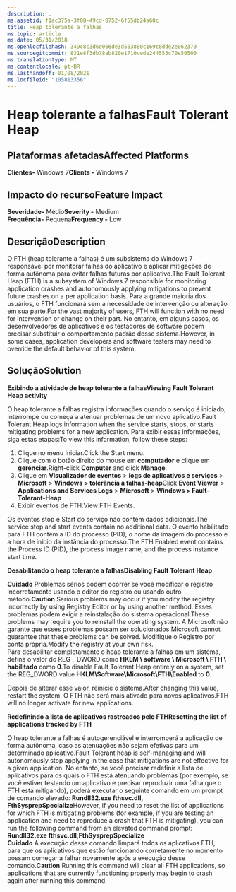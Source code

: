 ```yaml
---
description: .
ms.assetid: f1ac375a-3f08-49cd-8752-6f55db24a60c
title: Heap tolerante a falhas
ms.topic: article
ms.date: 05/31/2018
ms.openlocfilehash: 349c8c3d6d066de3d563880c169c8dde2e062370
ms.sourcegitcommit: 831e8f3db78ab820e1710cede244553c70e50500
ms.translationtype: MT
ms.contentlocale: pt-BR
ms.lasthandoff: 01/08/2021
ms.locfileid: "105813356"
---
```

# <a name="fault-tolerant-heap"></a><span data-ttu-id="cf918-103">Heap tolerante a falhas</span><span class="sxs-lookup"><span data-stu-id="cf918-103">Fault Tolerant Heap</span></span>

## <a name="affected-platforms"></a><span data-ttu-id="cf918-104">Plataformas afetadas</span><span class="sxs-lookup"><span data-stu-id="cf918-104">Affected Platforms</span></span>

<span data-ttu-id="cf918-105">**Clientes-** Windows 7</span><span class="sxs-lookup"><span data-stu-id="cf918-105">**Clients -** Windows 7</span></span>  

## <a name="feature-impact"></a><span data-ttu-id="cf918-106">Impacto do recurso</span><span class="sxs-lookup"><span data-stu-id="cf918-106">Feature Impact</span></span>

 <span data-ttu-id="cf918-107">**Severidade-** Médio</span><span class="sxs-lookup"><span data-stu-id="cf918-107">**Severity -** Medium</span></span>  
<span data-ttu-id="cf918-108">**Frequência-** Pequena</span><span class="sxs-lookup"><span data-stu-id="cf918-108">**Frequency -** Low</span></span>  


## <a name="description"></a><span data-ttu-id="cf918-109">Descrição</span><span class="sxs-lookup"><span data-stu-id="cf918-109">Description</span></span>

<span data-ttu-id="cf918-110">O FTH (heap tolerante a falhas) é um subsistema do Windows 7 responsável por monitorar falhas do aplicativo e aplicar mitigações de forma autônoma para evitar falhas futuras por aplicativo.</span><span class="sxs-lookup"><span data-stu-id="cf918-110">The Fault Tolerant Heap (FTH) is a subsystem of Windows 7 responsible for monitoring application crashes and autonomously applying mitigations to prevent future crashes on a per application basis.</span></span> <span data-ttu-id="cf918-111">Para a grande maioria dos usuários, o FTH funcionará sem a necessidade de intervenção ou alteração em sua parte.</span><span class="sxs-lookup"><span data-stu-id="cf918-111">For the vast majority of users, FTH will function with no need for intervention or change on their part.</span></span> <span data-ttu-id="cf918-112">No entanto, em alguns casos, os desenvolvedores de aplicativos e os testadores de software podem precisar substituir o comportamento padrão desse sistema.</span><span class="sxs-lookup"><span data-stu-id="cf918-112">However, in some cases, application developers and software testers may need to override the default behavior of this system.</span></span>

## <a name="solution"></a><span data-ttu-id="cf918-113">Solução</span><span class="sxs-lookup"><span data-stu-id="cf918-113">Solution</span></span>

<span data-ttu-id="cf918-114">**Exibindo a atividade de heap tolerante a falhas**</span><span class="sxs-lookup"><span data-stu-id="cf918-114">**Viewing Fault Tolerant Heap activity**</span></span>

<span data-ttu-id="cf918-115">O heap tolerante a falhas registra informações quando o serviço é iniciado, interrompe ou começa a atenuar problemas de um novo aplicativo.</span><span class="sxs-lookup"><span data-stu-id="cf918-115">Fault Tolerant Heap logs information when the service starts, stops, or starts mitigating problems for a new application.</span></span> <span data-ttu-id="cf918-116">Para exibir essas informações, siga estas etapas:</span><span class="sxs-lookup"><span data-stu-id="cf918-116">To view this information, follow these steps:</span></span>

1.  <span data-ttu-id="cf918-117">Clique no menu Iniciar.</span><span class="sxs-lookup"><span data-stu-id="cf918-117">Click the Start menu.</span></span>
2.  <span data-ttu-id="cf918-118">Clique com o botão direito do mouse em **computador** e clique em **gerenciar**.</span><span class="sxs-lookup"><span data-stu-id="cf918-118">Right-click **Computer** and click **Manage**.</span></span>
3.  <span data-ttu-id="cf918-119">Clique em **Visualizador de eventos**  >  **logs de aplicativos e serviços**  >  **Microsoft**  >  **Windows > tolerância a falhas-heap**</span><span class="sxs-lookup"><span data-stu-id="cf918-119">Click **Event Viewer** > **Applications and Services Logs** > **Microsoft** > **Windows > Fault-Tolerant-Heap**</span></span>
4.  <span data-ttu-id="cf918-120">Exibir eventos de FTH.</span><span class="sxs-lookup"><span data-stu-id="cf918-120">View FTH Events.</span></span>

<span data-ttu-id="cf918-121">Os eventos stop e Start do serviço não contêm dados adicionais.</span><span class="sxs-lookup"><span data-stu-id="cf918-121">The service stop and start events contain no additional data.</span></span> <span data-ttu-id="cf918-122">O evento habilitado para FTH contém a ID do processo (PID), o nome da imagem do processo e a hora de início da instância do processo.</span><span class="sxs-lookup"><span data-stu-id="cf918-122">The FTH Enabled event contains the Process ID (PID), the process image name, and the process instance start time.</span></span>

<span data-ttu-id="cf918-123">**Desabilitando o heap tolerante a falhas**</span><span class="sxs-lookup"><span data-stu-id="cf918-123">**Disabling Fault Tolerant Heap**</span></span>

<span data-ttu-id="cf918-124">**Cuidado** Problemas sérios podem ocorrer se você modificar o registro incorretamente usando o editor do registro ou usando outro método.</span><span class="sxs-lookup"><span data-stu-id="cf918-124">**Caution** Serious problems may occur if you modify the registry incorrectly by using Registry Editor or by using another method.</span></span> <span data-ttu-id="cf918-125">Esses problemas podem exigir a reinstalação do sistema operacional.</span><span class="sxs-lookup"><span data-stu-id="cf918-125">These problems may require you to reinstall the operating system.</span></span> <span data-ttu-id="cf918-126">A Microsoft não garante que esses problemas possam ser solucionados.</span><span class="sxs-lookup"><span data-stu-id="cf918-126">Microsoft cannot guarantee that these problems can be solved.</span></span> <span data-ttu-id="cf918-127">Modifique o Registro por conta própria.</span><span class="sxs-lookup"><span data-stu-id="cf918-127">Modify the registry at your own risk.</span></span>  
 <span data-ttu-id="cf918-128">Para desabilitar completamente o heap tolerante a falhas em um sistema, defina o valor do REG \_ DWORD como **HKLM \\ software \\ Microsoft \\ FTH \\ habilitado** como **0**.</span><span class="sxs-lookup"><span data-stu-id="cf918-128">To disable Fault Tolerant Heap entirely on a system, set the REG\_DWORD value **HKLM\\Software\\Microsoft\\FTH\\Enabled** to **0**.</span></span>

<span data-ttu-id="cf918-129">Depois de alterar esse valor, reinicie o sistema.</span><span class="sxs-lookup"><span data-stu-id="cf918-129">After changing this value, restart the system.</span></span> <span data-ttu-id="cf918-130">O FTH não será mais ativado para novos aplicativos.</span><span class="sxs-lookup"><span data-stu-id="cf918-130">FTH will no longer activate for new applications.</span></span>

<span data-ttu-id="cf918-131">**Redefinindo a lista de aplicativos rastreados pelo FTH**</span><span class="sxs-lookup"><span data-stu-id="cf918-131">**Resetting the list of applications tracked by FTH**</span></span>

<span data-ttu-id="cf918-132">O heap tolerante a falhas é autogerenciável e interromperá a aplicação de forma autônoma, caso as atenuações não sejam efetivas para um determinado aplicativo.</span><span class="sxs-lookup"><span data-stu-id="cf918-132">Fault Tolerant heap is self-managing and will autonomously stop applying in the case that mitigations are not effective for a given application.</span></span> <span data-ttu-id="cf918-133">No entanto, se você precisar redefinir a lista de aplicativos para os quais o FTH está atenuando problemas (por exemplo, se você estiver testando um aplicativo e precisar reproduzir uma falha que o FTH está mitigando), poderá executar o seguinte comando em um prompt de comando elevado:  **Rundll32.exe fthsvc.dll, FthSysprepSpecialize**</span><span class="sxs-lookup"><span data-stu-id="cf918-133">However, if you need to reset the list of applications for which FTH is mitigating problems (for example, if you are testing an application and need to reproduce a crash that FTH is mitigating), you can run the following command from an elevated command prompt:  **Rundll32.exe fthsvc.dll,FthSysprepSpecialize**</span></span>  
<span data-ttu-id="cf918-134">**Cuidado** A execução desse comando limpará todos os aplicativos FTH, para que os aplicativos que estão funcionando corretamente no momento possam começar a falhar novamente após a execução desse comando.</span><span class="sxs-lookup"><span data-stu-id="cf918-134">**Caution** Running this command will clear all FTH applications, so applications that are currently functioning properly may begin to crash again after running this command.</span></span>  

 

 



